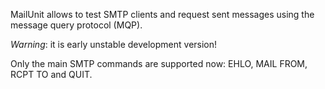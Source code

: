 MailUnit allows to test SMTP clients and request sent messages using the message query protocol (MQP).

*Warning*: it is early unstable development version!

Only the main SMTP commands are supported now: EHLO, MAIL FROM, RCPT TO and QUIT.
